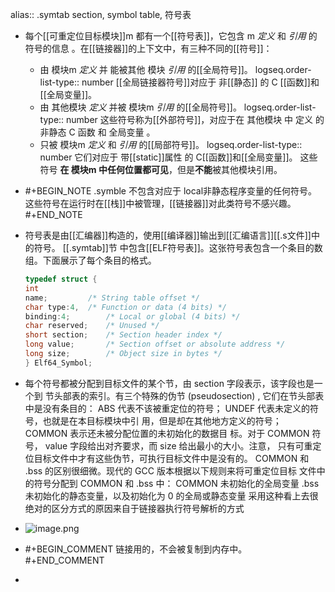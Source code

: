 alias:: .symtab section, symbol table, 符号表

- 每个[[可重定位目标模块]]m 都有一个[[符号表]]，它包含 m *定义* 和 *引用* 的符号的信息 。在[[链接器]]的上下文中，有三种不同的[[符号]]：
	- 由 模块m *定义* 并 能被其他 模块 *引用* 的[[全局符号]]。
	  logseq.order-list-type:: number
	  [[全局链接器符号]]对应于 非[[静态]] 的 C [[函数]]和[[全局变量]]。
	- 由 其他模块 *定义* 并被 模块m *引用* 的[[全局符号]]。
	  logseq.order-list-type:: number
	  这些符号称为[[外部符号]]，对应于在 其他模块 中 定义 的 非静态 C 函数 和 全局变量 。
	- 只被 模块m *定义* 和 *引用* 的[[局部符号]]。
	  logseq.order-list-type:: number
	  它们对应于 带[[static]]属性 的 C[[函数]]和[[全局变量]]。
	  这些 符号 **在 模块m 中任何位置都可见**，但是**不能**被其他模块引用。
- #+BEGIN_NOTE
  .symble 不包含对应于 local非静态程序变量的任何符号。
  这些符号在运行时在[[栈]]中被管理，[[链接器]]对此类符号不感兴趣。
  #+END_NOTE
- 符号表是由[[汇编器]]构造的，使用[[编译器]]输出到[[汇编语言]][[.s文件]]中的符号。 [[.symtab]]节
  中包含[[ELF符号表]]。这张符号表包含一个条目的数组。下面展示了每个条目的格式。
  
  ``` cpp
  typedef struct {
  int
  name;			/* String table offset */
  char type:4, 	/* Function or data (4 bits) */
  binding:4; 		/* Local or global (4 bits) */
  char reserved;	/* Unused */
  short section; 	/* Section header index */
  long value;		/* Section offset or absolute address */
  long size;		/* Object size in bytes */
  } Elf64_Symbol;
  ```
- 每个符号都被分配到目标文件的某个节，由 section 字段表示，该字段也是一个到
  节头部表的索引。有三个特殊的伪节 (pseudosection) , 它们在节头部表中是没有条目的：
  ABS 代表不该被重定位的符号；
  UNDEF 代表未定义的符号，也就是在本目标模块中引
  用，但是却在其他地方定义的符号；
  COMMON 表示还未被分配位置的未初始化的数据目
  标。对于 COMMON 符号，
  value 字段给出对齐要求，而
  size 给出最小的大小。注意，
  只有可重定位目标文件中才有这些伪节，可执行目标文件中是没有的。
  COMMON 和 .bss 的区别很细微。现代的 GCC 版本根据以下规则来将可重定位目标
  文件中的符号分配到 COMMON 和 .bss 中：
  COMMON
  未初始化的全局变量
  .bss
  未初始化的静态变量，以及初始化为
  0 的全局或静态变量
  采用这种看上去很绝对的区分方式的原因来自于链接器执行符号解析的方式
- ![image.png](../assets/image_1700782382894_0.png)
- #+BEGIN_COMMENT
  链接用的，不会被复制到内存中。
  #+END_COMMENT
-